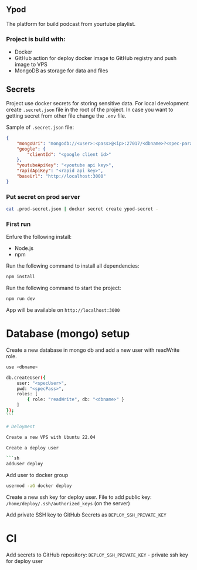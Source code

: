 ## Ypod 

The platform for build podcast from yourtube playlist.

###  Project is build with:

-   Docker 
-   GitHub action for deploy docker image to GitHub registry and push image to VPS
-   MongoDB as storage for data and files 

## Secrets

Project use docker secrets for storing sensitive data. For local development create `.secret.json` file in the root of the project.
In case you want to getting secret from other file change the `.env` file.

Sample of `.secret.json` file:

```json
{
    "mongoUri": "mongodb://<user>:<pass>@<ip>:27017/<dbname>?<spec-param>",
    "google": {
        "clientId": "<google client id>"
    },
    "youtubeApiKey": "<youtube api key>",
    "rapidApiKey": "<rapid api key>",
    "baseUrl": "http://localhost:3000"
}
```

### Put secret on prod server

```sh
cat .prod-secret.json | docker secret create ypod-secret -
```

### First run

Enfure the following install:

-   Node.js
-   npm

Run the following command to install all dependencies:

```sh
npm install
```

Run the following command to start the project:

```sh
npm run dev
```

App will be available on `http://localhost:3000`

# Database (mongo) setup

Create a new database in mongo db and add a new user with readWrite role.

```sh
use <dbname>
```

````sh
db.createUser({
    user: "<specUser>",
    pwd: "<specPass>",
    roles: [
        { role: "readWrite", db: "<dbname>" }
    ]
});
```

# Deloyment

Create a new VPS with Ubuntu 22.04

Create a deploy user

```sh
adduser deploy
````

Add user to docker group

```sh
usermod -aG docker deploy
```

Create a new ssh key for deploy user.
File to add public key: `/home/deploy/.ssh/authorized_keys` (on the server)

Add private SSH key to GitHub Secrets as `DEPLOY_SSH_PRIVATE_KEY`

# CI

Add secrets to GitHub repository:
`DEPLOY_SSH_PRIVATE_KEY` - private ssh key for deploy user

